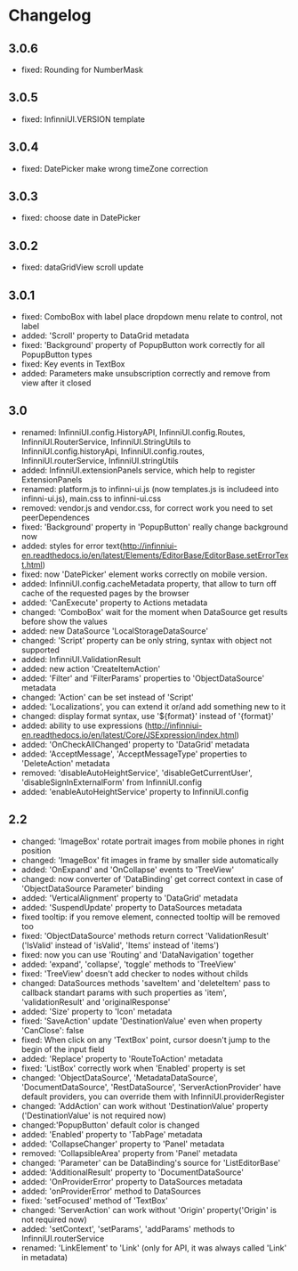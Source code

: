 Changelog
=========
## 3.0.6
* fixed: Rounding for NumberMask

## 3.0.5
* fixed: InfinniUI.VERSION template

## 3.0.4
* fixed: DatePicker make wrong timeZone correction

## 3.0.3
* fixed: choose date in DatePicker

## 3.0.2
* fixed: dataGridView scroll update

## 3.0.1
* fixed: ComboBox with label place dropdown menu relate to control, not label
* added: 'Scroll' property to DataGrid metadata
* fixed: 'Background' property of PopupButton work correctly for all PopupButton types
* fixed: Key events in TextBox
* added: Parameters make unsubscription correctly and remove from view after it closed

## 3.0
* renamed: InfinniUI.config.HistoryAPI, InfinniUI.config.Routes, InfinniUI.RouterService, InfinniUI.StringUtils to InfinniUI.config.historyApi, InfinniUI.config.routes, InfinniUI.routerService, InfinniUI.stringUtils
* added: InfinniUI.extensionPanels service, which help to register ExtensionPanels
* renamed: platform.js to infinni-ui.js (now templates.js is includeed into infinni-ui.js), main.css to infinni-ui.css
* removed: vendor.js and vendor.css, for correct work you need to set peerDependences
* fixed: 'Background' property in 'PopupButton' really change background now
* added: styles for error text(http://infinniui-en.readthedocs.io/en/latest/Elements/EditorBase/EditorBase.setErrorText.html)
* fixed: now 'DatePicker' element works correctly on mobile version.
* added: InfinniUI.config.cacheMetadata property, that allow to turn off cache of the requested pages by the browser
* added: 'CanExecute' property to Actions metadata
* changed: 'ComboBox' wait for the moment when DataSource get results before show the values
* added: new DataSource 'LocalStorageDataSource'
* changed: 'Script' property can be only string, syntax with object not supported
* added: InfinniUI.ValidationResult
* added: new action 'CreateItemAction'
* added: 'Filter' and 'FilterParams' properties to 'ObjectDataSource' metadata
* changed: 'Action' can be set instead of 'Script'
* added: 'Localizations', you can extend it or/and add something new to it
* changed: display format syntax, use '${format}' instead of '{format}'
* added: ability to use expressions (http://infinniui-en.readthedocs.io/en/latest/Core/JSExpression/index.html)
* added: 'OnCheckAllChanged' property to 'DataGrid' metadata
* added: 'AcceptMessage', 'AcceptMessageType' properties to 'DeleteAction' metadata
* removed: 'disableAutoHeightService', 'disableGetCurrentUser', 'disableSignInExternalForm' from InfinniUI.config
* added: 'enableAutoHeightService' property to InfinniUI.config

## 2.2
* changed: 'ImageBox' rotate portrait images from mobile phones in right position
* changed: 'ImageBox' fit images in frame by smaller side automatically
* added: 'OnExpand' and 'OnCollapse' events to 'TreeView'
* changed: now converter of 'DataBinding' get correct context in case of 'ObjectDataSource Parameter' binding
* added: 'VerticalAlignment' property to 'DataGrid' metadata
* added: 'SuspendUpdate' property to DataSources metadata
* fixed tooltip: if you remove element, connected tooltip will be removed too
* fixed: 'ObjectDataSource' methods return correct 'ValidationResult' ('IsValid' instead of 'isValid', 'Items' instead of 'items')
* fixed: now you can use 'Routing' and 'DataNavigation' together
* added: 'expand', 'collapse', 'toggle' methods to 'TreeView'
* fixed: 'TreeView' doesn't add checker to nodes without childs
* changed: DataSources methods 'saveItem' and 'deleteItem' pass to callback standart params with such properties as 'item', 'validationResult' and 'originalResponse'
* added: 'Size' property to 'Icon' metadata
* fixed: 'SaveAction' update 'DestinationValue' even when property 'CanClose': false
* fixed: When click on any 'TextBox' point, cursor doesn't jump to the begin of the input field
* added: 'Replace' property to 'RouteToAction' metadata
* fixed: 'ListBox' correctly work when 'Enabled' property is set
* changed: 'ObjectDataSource', 'MetadataDataSource', 'DocumentDataSource', 'RestDataSource', 'ServerActionProvider' have default providers, you can override them with InfinniUI.providerRegister
* changed: 'AddAction' can work without 'DestinationValue' property ('DestinationValue' is not required now)
* changed:'PopupButton' default color is changed
* added: 'Enabled' property to 'TabPage' metadata
* added: 'CollapseChanger' property to 'Panel' metadata
* removed: 'CollapsibleArea' property from 'Panel' metadata
* changed: 'Parameter' can be DataBinding's source for 'ListEditorBase'
* added: 'AdditionalResult' property to 'DocumentDataSource'
* added: 'OnProviderError' property to DataSources metadata
* added: 'onProviderError' method to DataSources
* fixed: 'setFocused' method of 'TextBox'
* changed: 'ServerAction' can work without 'Origin' property('Origin' is not required now)
* added: 'setContext', 'setParams', 'addParams' methods to InfinniUI.routerService
* renamed: 'LinkElement' to 'Link' (only for API, it was always called 'Link' in metadata)

